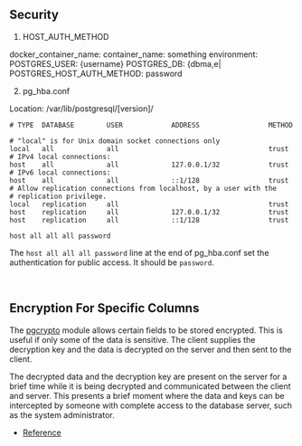 ## Security

1. HOST_AUTH_METHOD

docker_container_name:
  container_name: something
  environment:
    POSTGRES_USER: {username}
    POSTGRES_DB: {dbma,e|
    POSTGRES_HOST_AUTH_METHOD: password
    
2. pg_hba.conf

Location:  /var/lib/postgresql/[version]/

```
# TYPE  DATABASE        USER            ADDRESS                 METHOD

# "local" is for Unix domain socket connections only
local   all             all                                     trust
# IPv4 local connections:
host    all             all             127.0.0.1/32            trust
# IPv6 local connections:
host    all             all             ::1/128                 trust
# Allow replication connections from localhost, by a user with the
# replication privilege.
local   replication     all                                     trust
host    replication     all             127.0.0.1/32            trust
host    replication     all             ::1/128                 trust

host all all all password
```

The `host all all all password` line at the end of pg_hba.conf set the authentication for public access. It should be `password`.

<br/>

## Encryption For Specific Columns

The [pgcrypto](https://www.postgresql.org/docs/10/pgcrypto.html) module allows certain fields to be stored encrypted. This is useful if only some of the data is sensitive. The client supplies the decryption key and the data is decrypted on the server and then sent to the client.

The decrypted data and the decryption key are present on the server for a brief time while it is being decrypted and communicated between the client and server. This presents a brief moment where the data and keys can be intercepted by someone with complete access to the database server, such as the system administrator.

- [Reference](https://www.postgresql.org/docs/10/encryption-options.html)

